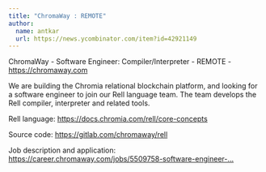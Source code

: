 ```yaml
---
title: "ChromaWay : REMOTE"
author:
  name: antkar
  url: https://news.ycombinator.com/item?id=42921149
---
```

ChromaWay - Software Engineer: Compiler&#x2F;Interpreter - REMOTE - <a href="https:&#x2F;&#x2F;chromaway.com" rel="nofollow">https:&#x2F;&#x2F;chromaway.com</a>

We are building the Chromia relational blockchain platform, and looking for a software engineer to join our Rell language team. The team develops the Rell compiler, interpreter and related tools.

Rell language: <a href="https:&#x2F;&#x2F;docs.chromia.com&#x2F;rell&#x2F;core-concepts" rel="nofollow">https:&#x2F;&#x2F;docs.chromia.com&#x2F;rell&#x2F;core-concepts</a>

Source code: <a href="https:&#x2F;&#x2F;gitlab.com&#x2F;chromaway&#x2F;rell" rel="nofollow">https:&#x2F;&#x2F;gitlab.com&#x2F;chromaway&#x2F;rell</a>

Job description and application: <a href="https:&#x2F;&#x2F;career.chromaway.com&#x2F;jobs&#x2F;5509758-software-engineer-compiler-interpreter" rel="nofollow">https:&#x2F;&#x2F;career.chromaway.com&#x2F;jobs&#x2F;5509758-software-engineer-...</a>
<JobApplication />
